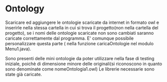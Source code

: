 # Ontology
Scaricare ed aggiungere le ontologie scaricate da internet in formato owl e inserirle nella stessa cartella in cui si trova il progetto(non nella cartella del progetto), se i nomi delle ontologie scaricate non sono cambiati saranno caricate correttamente dal programma. E' comunque possibile personalizzare questa parte ( nella funzione caricaOntologie nel modulo Menu1.java).

Sono presenti delle mini ontologie da poter utilizzare nella fase di testing iniziale, poichè di dimensione minore delle originali(si riconoscono in quanto sono denominate come nomeOntologia1.owl)
Le librerie necessarie sono state già caricate.
